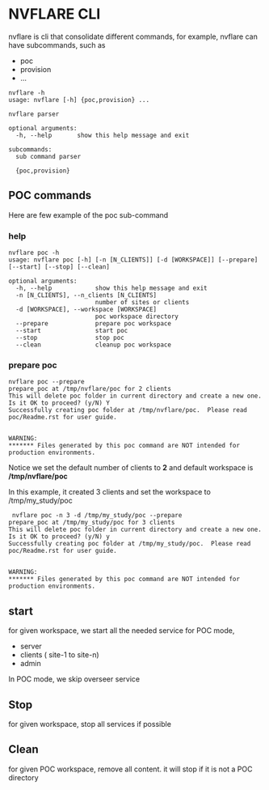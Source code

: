 # NVFLARE CLI

nvflare is cli that consolidate different commands, for example,
nvflare can have subcommands, such as
* poc
* provision
* ...

```
nvflare -h
usage: nvflare [-h] {poc,provision} ...

nvflare parser

optional arguments:
  -h, --help       show this help message and exit

subcommands:
  sub command parser

  {poc,provision}
```
## POC commands 
Here are few example of the poc sub-command

### help 

```
nvflare poc -h
usage: nvflare poc [-h] [-n [N_CLIENTS]] [-d [WORKSPACE]] [--prepare] [--start] [--stop] [--clean]

optional arguments:
  -h, --help            show this help message and exit
  -n [N_CLIENTS], --n_clients [N_CLIENTS]
                        number of sites or clients
  -d [WORKSPACE], --workspace [WORKSPACE]
                        poc workspace directory
  --prepare             prepare poc workspace
  --start               start poc
  --stop                stop poc
  --clean               cleanup poc workspace

```
### prepare poc 

```
nvflare poc --prepare
prepare_poc at /tmp/nvflare/poc for 2 clients
This will delete poc folder in current directory and create a new one. Is it OK to proceed? (y/N) Y
Successfully creating poc folder at /tmp/nvflare/poc.  Please read poc/Readme.rst for user guide.


WARNING:
******* Files generated by this poc command are NOT intended for production environments.
```

Notice we set the default number of clients to **2** and default workspace is **/tmp/nvflare/poc**


In this example,  it created 3 clients and set the workspace to /tmp/my_study/poc
```
 nvflare poc -n 3 -d /tmp/my_study/poc --prepare 
prepare_poc at /tmp/my_study/poc for 3 clients
This will delete poc folder in current directory and create a new one. Is it OK to proceed? (y/N) y
Successfully creating poc folder at /tmp/my_study/poc.  Please read poc/Readme.rst for user guide.


WARNING:
******* Files generated by this poc command are NOT intended for production environments.
```

## start

for given workspace, we start all the needed service for POC mode, 
* server
* clients ( site-1 to site-n)
* admin

In POC mode, we skip overseer service

## Stop
for given workspace, stop all services if possible

## Clean
for given POC workspace, remove all content. it will stop if it is not a POC directory
